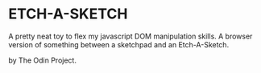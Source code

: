 # ETCH-A-SKETCH

  A pretty neat toy to flex my javascript DOM manipulation skills. 
  A browser version of something between a sketchpad and an Etch-A-Sketch.

by The Odin Project.
